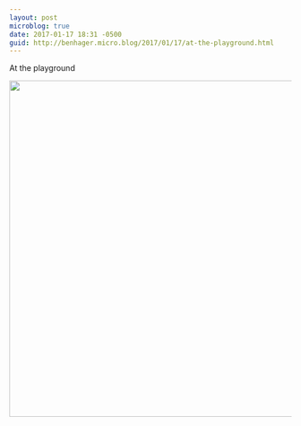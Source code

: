 ```yaml
---
layout: post
microblog: true
date: 2017-01-17 18:31 -0500
guid: http://benhager.micro.blog/2017/01/17/at-the-playground.html
---
```

At the playground

<img src="http://hager.blog/uploads/2017/a6917d6fbc.jpg" width="600" height="600" />
